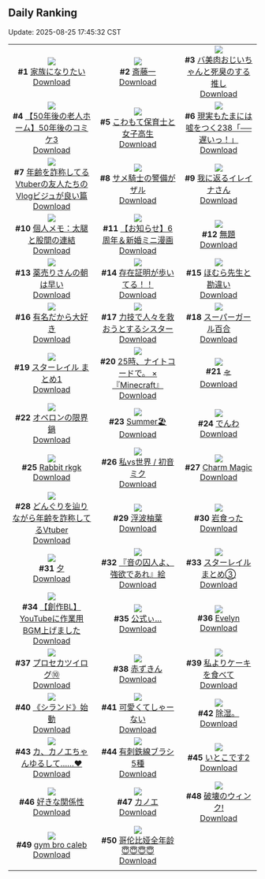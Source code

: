 ## Daily Ranking
Update: 2025-08-25 17:45:32 CST

|      |      |      |
| :----: | :----: | :----: |
| ![](https://i.pixiv.re/c/240x480/img-master/img/2025/08/23/21/56/00/134242416_p0_master1200.jpg)<br>**#1** [家族になりたい](https://www.pixiv.net/artworks/134242416)<br>[Download](https://i.pixiv.re/img-original/img/2025/08/23/21/56/00/134242416_p0.jpg) | ![](https://i.pixiv.re/c/240x480/img-master/img/2025/08/24/00/00/16/134248262_p0_master1200.jpg)<br>**#2** [斎藤一](https://www.pixiv.net/artworks/134248262)<br>[Download](https://i.pixiv.re/img-original/img/2025/08/24/00/00/16/134248262_p0.jpg) | ![](https://i.pixiv.re/c/240x480/img-master/img/2025/08/23/00/00/29/134206805_p0_master1200.jpg)<br>**#3** [バ美肉おじいちゃんと死臭のする推し](https://www.pixiv.net/artworks/134206805)<br>[Download](https://i.pixiv.re/img-original/img/2025/08/23/00/00/29/134206805_p0.jpg) |
| ![](https://i.pixiv.re/c/240x480/img-master/img/2025/08/23/12/00/17/134222660_p0_master1200.jpg)<br>**#4** [【50年後の老人ホーム】50年後のコミケ3](https://www.pixiv.net/artworks/134222660)<br>[Download](https://i.pixiv.re/img-original/img/2025/08/23/12/00/17/134222660_p0.jpg) | ![](https://i.pixiv.re/c/240x480/img-master/img/2025/08/23/07/43/14/134207149_p0_master1200.jpg)<br>**#5** [こわもて保育士と女子高生](https://www.pixiv.net/artworks/134207149)<br>[Download](https://i.pixiv.re/img-original/img/2025/08/23/07/43/14/134207149_p0.jpg) | ![](https://i.pixiv.re/c/240x480/img-master/img/2025/08/24/18/00/38/134275827_p0_master1200.jpg)<br>**#6** [現実もたまには嘘をつく238「──遅いっ！」](https://www.pixiv.net/artworks/134275827)<br>[Download](https://i.pixiv.re/img-original/img/2025/08/24/18/00/38/134275827_p0.jpg) |
| ![](https://i.pixiv.re/c/240x480/img-master/img/2025/08/23/21/03/07/134240171_p0_master1200.jpg)<br>**#7** [年齢を詐称してるVtuberの友人たちのVlogビジュが良い篇](https://www.pixiv.net/artworks/134240171)<br>[Download](https://i.pixiv.re/img-original/img/2025/08/23/21/03/07/134240171_p0.png) | ![](https://i.pixiv.re/c/240x480/img-master/img/2025/08/23/06/00/04/134215335_p0_master1200.jpg)<br>**#8** [サメ騎士の警備がザル](https://www.pixiv.net/artworks/134215335)<br>[Download](https://i.pixiv.re/img-original/img/2025/08/23/06/00/04/134215335_p0.png) | ![](https://i.pixiv.re/c/240x480/img-master/img/2025/08/24/00/02/35/134248698_p0_master1200.jpg)<br>**#9** [我に返るイレイナさん](https://www.pixiv.net/artworks/134248698)<br>[Download](https://i.pixiv.re/img-original/img/2025/08/24/00/02/35/134248698_p0.png) |
| ![](https://i.pixiv.re/c/240x480/img-master/img/2025/08/23/06/00/07/134215351_p0_master1200.jpg)<br>**#10** [個人メモ：太腿と股間の連結](https://www.pixiv.net/artworks/134215351)<br>[Download](https://i.pixiv.re/img-original/img/2025/08/23/06/00/07/134215351_p0.jpg) | ![](https://i.pixiv.re/c/240x480/img-master/img/2025/08/23/00/00/22/134206756_p0_master1200.jpg)<br>**#11** [【お知らせ】6周年＆新婚ミニ漫画](https://www.pixiv.net/artworks/134206756)<br>[Download](https://i.pixiv.re/img-original/img/2025/08/23/00/00/22/134206756_p0.jpg) | ![](https://i.pixiv.re/c/240x480/img-master/img/2025/08/23/00/00/08/134206629_p0_master1200.jpg)<br>**#12** [無題](https://www.pixiv.net/artworks/134206629)<br>[Download](https://i.pixiv.re/img-original/img/2025/08/23/00/00/08/134206629_p0.jpg) |
| ![](https://i.pixiv.re/c/240x480/img-master/img/2025/08/23/00/11/57/134207672_p0_master1200.jpg)<br>**#13** [薬売りさんの朝は早い](https://www.pixiv.net/artworks/134207672)<br>[Download](https://i.pixiv.re/img-original/img/2025/08/23/00/11/57/134207672_p0.jpg) | ![](https://i.pixiv.re/c/240x480/img-master/img/2025/08/23/23/32/09/134246881_p0_master1200.jpg)<br>**#14** [存在証明が歩いてる！！](https://www.pixiv.net/artworks/134246881)<br>[Download](https://i.pixiv.re/img-original/img/2025/08/23/23/32/09/134246881_p0.jpg) | ![](https://i.pixiv.re/c/240x480/img-master/img/2025/08/24/11/52/19/134264296_p0_master1200.jpg)<br>**#15** [ほむら先生と勘違い](https://www.pixiv.net/artworks/134264296)<br>[Download](https://i.pixiv.re/img-original/img/2025/08/24/11/52/19/134264296_p0.png) |
| ![](https://i.pixiv.re/c/240x480/img-master/img/2025/08/23/12/40/58/134223754_p0_master1200.jpg)<br>**#16** [有名だから大好き](https://www.pixiv.net/artworks/134223754)<br>[Download](https://i.pixiv.re/img-original/img/2025/08/23/12/40/58/134223754_p0.png) | ![](https://i.pixiv.re/c/240x480/img-master/img/2025/08/24/19/14/57/134278925_p0_master1200.jpg)<br>**#17** [力技で人々を救おうとするシスター](https://www.pixiv.net/artworks/134278925)<br>[Download](https://i.pixiv.re/img-original/img/2025/08/24/19/14/57/134278925_p0.jpg) | ![](https://i.pixiv.re/c/240x480/img-master/img/2025/08/23/00/00/05/134206593_p0_master1200.jpg)<br>**#18** [スーパーガール百合](https://www.pixiv.net/artworks/134206593)<br>[Download](https://i.pixiv.re/img-original/img/2025/08/23/00/00/05/134206593_p0.png) |
| ![](https://i.pixiv.re/c/240x480/img-master/img/2025/08/23/00/05/19/134207335_p0_master1200.jpg)<br>**#19** [スターレイル まとめ1](https://www.pixiv.net/artworks/134207335)<br>[Download](https://i.pixiv.re/img-original/img/2025/08/23/00/05/19/134207335_p0.png) | ![](https://i.pixiv.re/c/240x480/img-master/img/2025/08/23/14/41/11/134226678_p0_master1200.jpg)<br>**#20** [25時、ナイトコードで。  × 『Minecraft』](https://www.pixiv.net/artworks/134226678)<br>[Download](https://i.pixiv.re/img-original/img/2025/08/23/14/41/11/134226678_p0.jpg) | ![](https://i.pixiv.re/c/240x480/img-master/img/2025/08/24/20/35/21/134282515_p0_master1200.jpg)<br>**#21** [🛸](https://www.pixiv.net/artworks/134282515)<br>[Download](https://i.pixiv.re/img-original/img/2025/08/24/20/35/21/134282515_p0.jpg) |
| ![](https://i.pixiv.re/c/240x480/img-master/img/2025/08/23/12/08/51/134223012_p0_master1200.jpg)<br>**#22** [オベロンの限界鍋](https://www.pixiv.net/artworks/134223012)<br>[Download](https://i.pixiv.re/img-original/img/2025/08/23/12/08/51/134223012_p0.png) | ![](https://i.pixiv.re/c/240x480/img-master/img/2025/08/24/00/33/51/134250195_p0_master1200.jpg)<br>**#23** [Summer🏖️](https://www.pixiv.net/artworks/134250195)<br>[Download](https://i.pixiv.re/img-original/img/2025/08/24/00/33/51/134250195_p0.jpg) | ![](https://i.pixiv.re/c/240x480/img-master/img/2025/08/23/20/11/48/134237836_p0_master1200.jpg)<br>**#24** [でんわ](https://www.pixiv.net/artworks/134237836)<br>[Download](https://i.pixiv.re/img-original/img/2025/08/23/20/11/48/134237836_p0.png) |
| ![](https://i.pixiv.re/c/240x480/img-master/img/2025/08/23/00/11/36/134207658_p0_master1200.jpg)<br>**#25** [Rabbit rkgk](https://www.pixiv.net/artworks/134207658)<br>[Download](https://i.pixiv.re/img-original/img/2025/08/23/00/11/36/134207658_p0.png) | ![](https://i.pixiv.re/c/240x480/img-master/img/2025/08/23/12/28/33/134223443_p0_master1200.jpg)<br>**#26** [私vs世界 / 初音ミク](https://www.pixiv.net/artworks/134223443)<br>[Download](https://i.pixiv.re/img-original/img/2025/08/23/12/28/33/134223443_p0.jpg) | ![](https://i.pixiv.re/c/240x480/img-master/img/2025/08/24/01/15/42/134251724_p0_master1200.jpg)<br>**#27** [Charm Magic](https://www.pixiv.net/artworks/134251724)<br>[Download](https://i.pixiv.re/img-original/img/2025/08/24/01/15/42/134251724_p0.png) |
| ![](https://i.pixiv.re/c/240x480/img-master/img/2025/08/24/21/03/47/134284010_p0_master1200.jpg)<br>**#28** [どんぐりを辿りながら年齢を詐称してるVtuber](https://www.pixiv.net/artworks/134284010)<br>[Download](https://i.pixiv.re/img-original/img/2025/08/24/21/03/47/134284010_p0.png) | ![](https://i.pixiv.re/c/240x480/img-master/img/2025/08/23/22/48/26/134243119_p0_master1200.jpg)<br>**#29** [浮波柚葉](https://www.pixiv.net/artworks/134243119)<br>[Download](https://i.pixiv.re/img-original/img/2025/08/23/22/48/26/134243119_p0.jpg) | ![](https://i.pixiv.re/c/240x480/img-master/img/2025/08/23/00/00/32/134206821_p0_master1200.jpg)<br>**#30** [岩食った](https://www.pixiv.net/artworks/134206821)<br>[Download](https://i.pixiv.re/img-original/img/2025/08/23/00/00/32/134206821_p0.jpg) |
| ![](https://i.pixiv.re/c/240x480/img-master/img/2025/08/24/12/28/20/134265543_p0_master1200.jpg)<br>**#31** [夕](https://www.pixiv.net/artworks/134265543)<br>[Download](https://i.pixiv.re/img-original/img/2025/08/24/12/28/20/134265543_p0.jpg) | ![](https://i.pixiv.re/c/240x480/img-master/img/2025/08/24/00/29/06/134249958_p0_master1200.jpg)<br>**#32** [『音の囚人よ、強欲であれ』絵](https://www.pixiv.net/artworks/134249958)<br>[Download](https://i.pixiv.re/img-original/img/2025/08/24/00/29/06/134249958_p0.png) | ![](https://i.pixiv.re/c/240x480/img-master/img/2025/08/23/18/39/16/134234220_p0_master1200.jpg)<br>**#33** [スターレイルまとめ③](https://www.pixiv.net/artworks/134234220)<br>[Download](https://i.pixiv.re/img-original/img/2025/08/23/18/39/16/134234220_p0.jpg) |
| ![](https://i.pixiv.re/c/240x480/img-master/img/2025/08/24/10/36/05/134222206_p0_master1200.jpg)<br>**#34** [【創作BL】YouTubeに作業用BGM上げました](https://www.pixiv.net/artworks/134222206)<br>[Download](https://i.pixiv.re/img-original/img/2025/08/24/10/36/05/134222206_p0.jpg) | ![](https://i.pixiv.re/c/240x480/img-master/img/2025/08/24/00/02/34/134248696_p0_master1200.jpg)<br>**#35** [公式ぃ…](https://www.pixiv.net/artworks/134248696)<br>[Download](https://i.pixiv.re/img-original/img/2025/08/24/00/02/34/134248696_p0.jpg) | ![](https://i.pixiv.re/c/240x480/img-master/img/2025/08/23/00/00/18/134206722_p0_master1200.jpg)<br>**#36** [Evelyn](https://www.pixiv.net/artworks/134206722)<br>[Download](https://i.pixiv.re/img-original/img/2025/08/23/00/00/18/134206722_p0.png) |
| ![](https://i.pixiv.re/c/240x480/img-master/img/2025/08/24/16/11/39/134271475_p0_master1200.jpg)<br>**#37** [プロセカツイログ⑩](https://www.pixiv.net/artworks/134271475)<br>[Download](https://i.pixiv.re/img-original/img/2025/08/24/16/11/39/134271475_p0.jpg) | ![](https://i.pixiv.re/c/240x480/img-master/img/2025/08/23/01/05/28/134209793_p0_master1200.jpg)<br>**#38** [赤ずきん](https://www.pixiv.net/artworks/134209793)<br>[Download](https://i.pixiv.re/img-original/img/2025/08/23/01/05/28/134209793_p0.jpg) | ![](https://i.pixiv.re/c/240x480/img-master/img/2025/08/24/07/00/03/134257910_p0_master1200.jpg)<br>**#39** [私よりケーキを食べて](https://www.pixiv.net/artworks/134257910)<br>[Download](https://i.pixiv.re/img-original/img/2025/08/24/07/00/03/134257910_p0.png) |
| ![](https://i.pixiv.re/c/240x480/img-master/img/2025/08/24/21/08/26/134284254_p0_master1200.jpg)<br>**#40** [《シランド》始動](https://www.pixiv.net/artworks/134284254)<br>[Download](https://i.pixiv.re/img-original/img/2025/08/24/21/08/26/134284254_p0.jpg) | ![](https://i.pixiv.re/c/240x480/img-master/img/2025/08/24/00/00/28/134248357_p0_master1200.jpg)<br>**#41** [可愛くてしゃーない](https://www.pixiv.net/artworks/134248357)<br>[Download](https://i.pixiv.re/img-original/img/2025/08/24/00/00/28/134248357_p0.jpg) | ![](https://i.pixiv.re/c/240x480/img-master/img/2025/08/24/12/05/51/134264494_p0_master1200.jpg)<br>**#42** [除湿。](https://www.pixiv.net/artworks/134264494)<br>[Download](https://i.pixiv.re/img-original/img/2025/08/24/12/05/51/134264494_p0.jpg) |
| ![](https://i.pixiv.re/c/240x480/img-master/img/2025/08/23/00/00/15/134206699_p0_master1200.jpg)<br>**#43** [カ、カノエちゃんゆるして……♥](https://www.pixiv.net/artworks/134206699)<br>[Download](https://i.pixiv.re/img-original/img/2025/08/23/00/00/15/134206699_p0.png) | ![](https://i.pixiv.re/c/240x480/img-master/img/2025/08/24/06/00/18/134257079_p0_master1200.jpg)<br>**#44** [有刺鉄線ブラシ5種](https://www.pixiv.net/artworks/134257079)<br>[Download](https://i.pixiv.re/img-original/img/2025/08/24/06/00/18/134257079_p0.jpg) | ![](https://i.pixiv.re/c/240x480/img-master/img/2025/08/24/00/00/19/134248289_p0_master1200.jpg)<br>**#45** [いとこです2](https://www.pixiv.net/artworks/134248289)<br>[Download](https://i.pixiv.re/img-original/img/2025/08/24/00/00/19/134248289_p0.jpg) |
| ![](https://i.pixiv.re/c/240x480/img-master/img/2025/08/23/18/02/46/134232946_p0_master1200.jpg)<br>**#46** [好きな関係性](https://www.pixiv.net/artworks/134232946)<br>[Download](https://i.pixiv.re/img-original/img/2025/08/23/18/02/46/134232946_p0.png) | ![](https://i.pixiv.re/c/240x480/img-master/img/2025/08/23/09/22/39/134218739_p0_master1200.jpg)<br>**#47** [カノエ](https://www.pixiv.net/artworks/134218739)<br>[Download](https://i.pixiv.re/img-original/img/2025/08/23/09/22/39/134218739_p0.png) | ![](https://i.pixiv.re/c/240x480/img-master/img/2025/08/23/02/11/30/134211682_p0_master1200.jpg)<br>**#48** [破壊のウィンク!](https://www.pixiv.net/artworks/134211682)<br>[Download](https://i.pixiv.re/img-original/img/2025/08/23/02/11/30/134211682_p0.jpg) |
| ![](https://i.pixiv.re/c/240x480/img-master/img/2025/08/23/16/07/01/134229021_p0_master1200.jpg)<br>**#49** [gym bro caleb](https://www.pixiv.net/artworks/134229021)<br>[Download](https://i.pixiv.re/img-original/img/2025/08/23/16/07/01/134229021_p0.jpg) | ![](https://i.pixiv.re/c/240x480/img-master/img/2025/08/23/00/00/31/134206819_p0_master1200.jpg)<br>**#50** [哥伦比娅全年龄😇😇😇😇](https://www.pixiv.net/artworks/134206819)<br>[Download](https://i.pixiv.re/img-original/img/2025/08/23/00/00/31/134206819_p0.jpg) |
|      |
